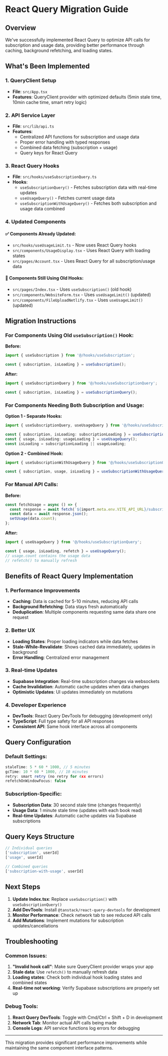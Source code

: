 # React Query Migration Guide

## Overview

We've successfully implemented React Query to optimize API calls for subscription and usage data, providing better performance through caching, background refetching, and loading states.

## What's Been Implemented

### 1. QueryClient Setup
- **File**: `src/App.tsx`
- **Features**: QueryClient provider with optimized defaults (5min stale time, 10min cache time, smart retry logic)

### 2. API Service Layer
- **File**: `src/lib/api.ts`
- **Features**: 
  - Centralized API functions for subscription and usage data
  - Proper error handling with typed responses
  - Combined data fetching (subscription + usage)
  - Query keys for React Query

### 3. React Query Hooks
- **File**: `src/hooks/useSubscriptionQuery.ts`
- **Hooks**:
  - `useSubscriptionQuery()` - Fetches subscription data with real-time updates
  - `useUsageQuery()` - Fetches current usage data  
  - `useSubscriptionWithUsageQuery()` - Fetches both subscription and usage data combined

### 4. Updated Components

#### ✅ Components Already Updated:
- `src/hooks/useUsageLimit.ts` - Now uses React Query hooks
- `src/components/UsageDisplay.tsx` - Uses React Query with loading states
- `src/pages/Account.tsx` - Uses React Query for all subscription/usage data

#### 🔄 Components Still Using Old Hooks:
- `src/pages/Index.tsx` - Uses `useSubscription()` (old hook)
- `src/components/WebsiteForm.tsx` - Uses `useUsageLimit()` (updated)
- `src/components/FileUploadNetlify.tsx` - Uses `useUsageLimit()` (updated)

## Migration Instructions

### For Components Using Old `useSubscription()` Hook:

**Before:**
```typescript
import { useSubscription } from '@/hooks/useSubscription';

const { subscription, isLoading } = useSubscription();
```

**After:**
```typescript
import { useSubscriptionQuery } from '@/hooks/useSubscriptionQuery';

const { subscription, isLoading } = useSubscriptionQuery();
```

### For Components Needing Both Subscription and Usage:

**Option 1 - Separate Hooks:**
```typescript
import { useSubscriptionQuery, useUsageQuery } from '@/hooks/useSubscriptionQuery';

const { subscription, isLoading: subscriptionLoading } = useSubscriptionQuery();
const { usage, isLoading: usageLoading } = useUsageQuery();
const isLoading = subscriptionLoading || usageLoading;
```

**Option 2 - Combined Hook:**
```typescript
import { useSubscriptionWithUsageQuery } from '@/hooks/useSubscriptionQuery';

const { subscription, usage, isLoading } = useSubscriptionWithUsageQuery();
```

### For Manual API Calls:

**Before:**
```typescript
const fetchUsage = async () => {
  const response = await fetch(`${import.meta.env.VITE_API_URL}/subscription/usage/${user.id}`);
  const data = await response.json();
  setUsage(data.count);
};
```

**After:**
```typescript
import { useUsageQuery } from '@/hooks/useSubscriptionQuery';

const { usage, isLoading, refetch } = useUsageQuery();
// usage.count contains the usage data
// refetch() to manually refresh
```

## Benefits of React Query Implementation

### 1. **Performance Improvements**
- **Caching**: Data is cached for 5-10 minutes, reducing API calls
- **Background Refetching**: Data stays fresh automatically
- **Deduplication**: Multiple components requesting same data share one request

### 2. **Better UX**
- **Loading States**: Proper loading indicators while data fetches
- **Stale-While-Revalidate**: Shows cached data immediately, updates in background
- **Error Handling**: Centralized error management

### 3. **Real-time Updates**
- **Supabase Integration**: Real-time subscription changes via websockets
- **Cache Invalidation**: Automatic cache updates when data changes
- **Optimistic Updates**: UI updates immediately on mutations

### 4. **Developer Experience**
- **DevTools**: React Query DevTools for debugging (development only)
- **TypeScript**: Full type safety for all API responses
- **Consistent API**: Same hook interface across all components

## Query Configuration

### Default Settings:
```typescript
staleTime: 5 * 60 * 1000, // 5 minutes
gcTime: 10 * 60 * 1000, // 10 minutes  
retry: smart retry (no retry for 4xx errors)
refetchOnWindowFocus: false
```

### Subscription-Specific:
- **Subscription Data**: 30 second stale time (changes frequently)
- **Usage Data**: 1 minute stale time (updates with each book read)
- **Real-time Updates**: Automatic cache updates via Supabase subscriptions

## Query Keys Structure

```typescript
// Individual queries
['subscription', userId]
['usage', userId] 

// Combined queries
['subscription-with-usage', userId]
```

## Next Steps

1. **Update Index.tsx**: Replace `useSubscription()` with `useSubscriptionQuery()`
2. **Add DevTools**: Install `@tanstack/react-query-devtools` for development
3. **Monitor Performance**: Check network tab to see reduced API calls
4. **Add Mutations**: Implement mutations for subscription updates/cancellations

## Troubleshooting

### Common Issues:

1. **"Invalid hook call"**: Make sure QueryClient provider wraps your app
2. **Stale data**: Use `refetch()` to manually refresh data
3. **Loading states**: Check both individual hook loading states and combined states
4. **Real-time not working**: Verify Supabase subscriptions are properly set up

### Debug Tools:

1. **React Query DevTools**: Toggle with Cmd/Ctrl + Shift + D in development
2. **Network Tab**: Monitor actual API calls being made
3. **Console Logs**: API service functions log errors for debugging

---

This migration provides significant performance improvements while maintaining the same component interface patterns. 